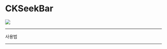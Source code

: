 # CKSeekBar

[![](https://jitpack.io/v/Hwan3434/CKSeekBar.svg)](https://jitpack.io/#Hwan3434/CKSeekBar)


----------------------------------------------------------------------------------------------------

사용법

----------------------------------------------------------------------------------------------------


